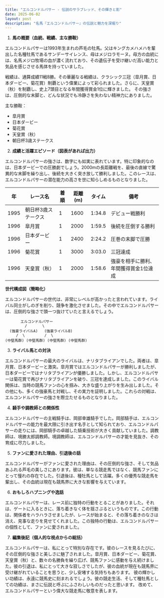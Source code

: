 ```yaml
---
title: "エルコンドルパサー - 伝説のサラブレッド、その輝きと影"
date: 2025-06-02
layout: post
description: "名馬『エルコンドルパサー』の伝説と魅力を深堀り"
---
```


1. **馬の概要（血統、戦績、主な勝鞍）**

エルコンドルパサーは1993年生まれの芦毛の牡馬。父はキングカメハメハを輩出した名種牡馬であるサンデーサイレンス、母はメジロラモーヌ。母方の血統には、名馬メジロ牧場の血が濃く流れており、その遺伝子を受け継いだ高い能力と気品を感じさせる馬体を持っていました。

戦績は、通算成績11戦8勝。その華麗なる戦績は、クラシック三冠（皐月賞、日本ダービー、菊花賞）制覇という偉業によって彩られました。さらに、天皇賞（秋）を制覇し、史上7頭目となる年間獲得賞金1位に輝きました。  その強さは、圧倒的な末脚と、どんな状況でも冷静さを失わない精神力にありました。

主な勝鞍：
* 皐月賞
* 日本ダービー
* 菊花賞
* 天皇賞（秋）
* 朝日杯3歳ステークス


2. **成績と活躍エピソード（図表があれば出力）**

エルコンドルパサーの強さは、数字にも如実に表れています。特に印象的なのは、日本ダービーでの圧勝劇でしょう。2000mの長距離戦を、最後の直線で驚異的な末脚を繰り出し、後続を大きく突き放して勝利しました。このレースは、エルコンドルパサーの潜在能力の高さを世に知らしめるものとなりました。

| 年 | レース名             | 着順 | 距離(m) | タイム       | 備考                                      |
|---|----------------------|-----|---------|-------------|-------------------------------------------|
| 1995 | 朝日杯3歳ステークス | 1   | 1600     | 1:34.8      | デビュー戦勝利                             |
| 1996 | 皐月賞             | 1   | 2000     | 1:59.5      | 後続を圧倒する勝利                         |
| 1996 | 日本ダービー         | 1   | 2400     | 2:24.2      | 圧巻の末脚で圧勝                         |
| 1996 | 菊花賞             | 1   | 3000     | 3:03.0      | 三冠達成                                  |
| 1996 | 天皇賞（秋）         | 1   | 2000     | 1:58.6      | 強豪を相手に勝利、年間獲得賞金1位達成 |


**世代構成図（簡略化）**

エルコンドルパサーの世代は、非常にレベルが高かったと言われています。ライバル同士がしのぎを削り、競争を激化させました。その中でエルコンドルパサーは、圧倒的な強さで頭一つ抜けていたと言えるでしょう。


```
       エルコンドルパサー
         /       \
  (強豪ライバルA)   (強豪ライバルB)
     /  \         /  \
(中堅馬群) (中堅馬群) (中堅馬群) (中堅馬群)
```


3. **ライバル馬との対決**

エルコンドルパサーの最大のライバルは、ナリタブライアンでした。両者は、皐月賞、日本ダービーと激突。皐月賞ではエルコンドルパサーが勝利しましたが、日本ダービーではナリタブライアンが優勝しました。しかし、エルコンドルパサーは菊花賞で再びナリタブライアンを破り、三冠を達成しました。このライバル関係は、当時の競馬ファンの心を掴み、大きな盛り上がりを生み出しました。その他にも、多くの強豪馬と対戦し、その実力を証明しました。これらの対戦は、エルコンドルパサーの強さを際立たせるものとなりました。


4. **騎手や調教師との関係性**

エルコンドルパサーの主戦騎手は、岡部幸雄騎手でした。岡部騎手は、エルコンドルパサーの能力を最大限に引き出す名手として知られており、エルコンドルパサーの走りには、岡部騎手の卓越した騎乗技術が大きく貢献していました。調教師は、境勝太郎調教師。境調教師は、エルコンドルパサーの才能を見抜き、その育成に尽力しました。


5. **ファンに愛された理由、引退後の話**

エルコンドルパサーがファンに愛された理由は、その圧倒的な強さ、そして気品あふれる芦毛の美しさにあります。彼は、単なる競走馬ではなく、競馬ファンにとって憧れの存在でした。引退後は、種牡馬として活躍。多くの優秀な競走馬を輩出し、その血統は現在も競馬界に大きな影響を与えています。


6. **おもしろハプニングや逸話**

エルコンドルパサーは、レース前に独特の行動をとることがありました。それは、ゲートに入るときに、落ち着きなく体を揺さぶるというものです。この行動は、関係者をハラハラさせましたが、レースが始まると、その落ち着きのなさは消え、見事な走りを見せてくれました。この独特の行動は、エルコンドルパサーの個性として、ファンに愛されました。


7. **編集後記（個人的な視点からの総括）**

エルコンドルパサーは、私にとって特別な存在です。彼のレースを見るたびに、その圧倒的な強さと美しさに魅了されました。皐月賞、日本ダービー、菊花賞、天皇賞（秋）と、数々の名勝負を繰り広げ、競馬ファンに感動を与え続けました。彼の引退は、私にとって大きな寂しさでしたが、彼の血統が現在も競馬界に受け継がれていることを思うと、少し安堵する気持ちもあります。  彼の輝かしい功績は、永遠に競馬史に刻まれるでしょう。彼の競走生活、そして種牡馬としての功績は、まさに伝説と呼ぶにふさわしいものだったと思います。  改めて、エルコンドルパサーという偉大な競走馬に敬意を表します。
